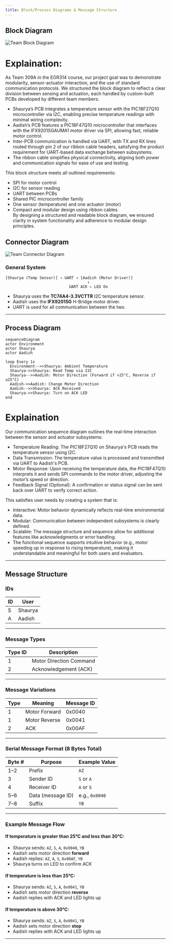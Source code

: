 ```yaml
---
title: Block/Process Diagrams & Message Structure
---
```


## Block Diagram

![Team Block Diagram](https://github.com/user-attachments/assets/72379584-5125-4fc5-bb82-a87f63208a6f)

# Explaination:   
As Team 309A in the EGR314 course, our project goal was to demonstrate modularity, sensor-actuator interaction, and the use of standard communication protocols. We structured the block diagram to reflect a clear division between sensing and actuation, each handled by custom-built PCBs developed by different team members.  
  - Shaurya’s PCB integrates a temperature sensor with the PIC18F27Q10 microcontroller via I2C, enabling precise temperature readings with minimal wiring complexity.  
  - Aadish’s PCB features a PIC18F47Q10 microcontroller that interfaces with the IFX9201SGAUMA1 motor driver via SPI, allowing fast, reliable motor control.  
  - Inter-PCB communication is handled via UART, with TX and RX lines routed through pin 2 of our ribbon cable headers, satisfying the product requirement for UART-based data exchange between subsystems.  
  - The ribbon cable simplifies physical connectivity, aligning both power and communication signals for ease of use and testing.  

This block structure meets all outlined requirements:  
  - SPI for motor control  
  - I2C for sensor reading  
  - UART between PCBs  
  - Shared PIC microcontroller family  
  - One sensor (temperature) and one actuator (motor)  
  - Compact and modular design using ribbon cables  
By designing a structured and readable block diagram, we ensured clarity in system functionality and adherence to modular design principles.  


## Connector Diagram

![Team Connector Diagram](https://github.com/user-attachments/assets/6d18d97e-3302-4a01-82d8-23ad3bef1ecd)



### General System

```
[Shaurya (Temp Sensor)] → UART → [Aadish (Motor Driver)]
                                    ↑
                            UART ACK ← LED On
```

- Shaurya uses the **TC74A4-3.3VCTTR** I2C temperature sensor.
- Aadish uses the **IFX9201SG** H-Bridge motor driver.
- UART is used for all communication between the two.

---

## Process Diagram

```mermaid
sequenceDiagram
actor Environment
actor Shaurya
actor Aadish

loop Every 1s
  Environment-->>Shaurya: Ambient Temperature
  Shaurya->>Shaurya: Read Temp via I2C
  Shaurya-->>Aadish: Motor Direction (Forward if >25°C, Reverse if ≤25°C)
  Aadish->>Aadish: Change Motor Direction
  Aadish-->>Shaurya: ACK Received
  Shaurya->>Shaurya: Turn on ACK LED
end
```
# Explaination
Our communication sequence diagram outlines the real-time interaction between the sensor and actuator subsystems:   
  - Temperature Reading: The PIC18F27Q10 on Shaurya's PCB reads the temperature sensor using I2C.   
  - Data Transmission: The temperature value is processed and transmitted via UART to Aadish's PCB.   
  - Motor Response: Upon receiving the temperature data, the PIC18F47Q10 interprets it and sends SPI commands to the motor driver, adjusting the motor’s speed or direction.   
  - Feedback Signal (Optional): A confirmation or status signal can be sent back over UART to verify correct action.   

This satisfies user needs by creating a system that is:   
  - Interactive: Motor behavior dynamically reflects real-time environmental data.   
  - Modular: Communication between independent subsystems is clearly defined.  
  - Scalable: The message structure and sequence allow for additional features like acknowledgments or error handling.  
  - The functional sequence supports intuitive behavior (e.g., motor speeding up in response to rising temperature), making it understandable and meaningful for both users and evaluators.  
---

## Message Structure

### IDs

| ID | User     |
|----|----------|
| S  | Shaurya  |
| A  | Aadish   |

---

### Message Types

| Type ID | Description             |
|---------|-------------------------|
| 1       | Motor Direction Command |
| 2       | Acknowledgement (ACK)   |

---

### Message Variations

| Type | Meaning            | Message ID |
|------|--------------------|------------|
| 1    | Motor Forward       | 0x0040     |
| 1    | Motor Reverse       | 0x0041     |
| 2    | ACK                 | 0x00AF     |

---

### Serial Message Format (8 Bytes Total)

| Byte #   | Purpose             | Example Value         |
|----------|---------------------|------------------------|
| 1–2      | Prefix              | `AZ`                  |
| 3        | Sender ID           | `S` or `A`            |
| 4        | Receiver ID         | `A` or `S`            |
| 5–6      | Data (message ID)   | e.g., `0x0040`        |
| 7–8      | Suffix              | `YB`                  |

---

### Example Message Flow

#### If temperature is  greater than 25°C and less than 30°C:
- Shaurya sends: `AZ`, `S`, `A`, `0x0040`, `YB`
- Aadish sets motor direction **forward**
- Aadish replies: `AZ`, `A`, `S`, `0x00AF`, `YB`
- Shaurya turns on LED to confirm ACK

#### If temperature is less than 25°C:
- Shaurya sends: `AZ`, `S`, `A`, `0x0041`, `YB`
- Aadish sets motor direction **reverse**
- Aadish replies with ACK and LED lights up

#### If temperature is above 30°C:
- Shaurya sends: `AZ`, `S`, `A`, `0x0041`, `YB`
- Aadish sets motor direction **stop**
- Aadish replies with ACK and LED lights up

---
